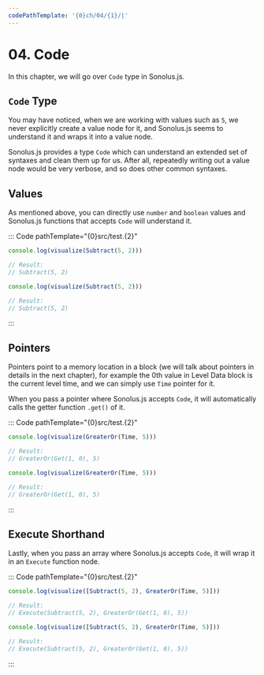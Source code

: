```yaml
---
codePathTemplate: '{0}ch/04/{1}/|'
---
```


# 04. Code

In this chapter, we will go over `Code` type in Sonolus.js.

## `Code` Type

You may have noticed, when we are working with values such as `5`, we never explicitly create a value node for it, and Sonolus.js seems to understand it and wraps it into a value node.

Sonolus.js provides a type `Code` which can understand an extended set of syntaxes and clean them up for us. After all, repeatedly writing out a value node would be very verbose, and so does other common syntaxes.

## Values

As mentioned above, you can directly use `number` and `boolean` values and Sonolus.js functions that accepts `Code` will understand it.

::: Code pathTemplate="{0}src/test.{2}"

```ts
console.log(visualize(Subtract(5, 2)))

// Result:
// Subtract(5, 2)
```

```js
console.log(visualize(Subtract(5, 2)))

// Result:
// Subtract(5, 2)
```

:::

## Pointers

Pointers point to a memory location in a block (we will talk about pointers in details in the next chapter), for example the 0th value in Level Data block is the current level time, and we can simply use `Time` pointer for it.

When you pass a pointer where Sonolus.js accepts `Code`, it will automatically calls the getter function `.get()` of it.

::: Code pathTemplate="{0}src/test.{2}"

```ts
console.log(visualize(GreaterOr(Time, 5)))

// Result:
// GreaterOr(Get(1, 0), 5)
```

```js
console.log(visualize(GreaterOr(Time, 5)))

// Result:
// GreaterOr(Get(1, 0), 5)
```

:::

## Execute Shorthand

Lastly, when you pass an array where Sonolus.js accepts `Code`, it will wrap it in an `Execute` function node.

::: Code pathTemplate="{0}src/test.{2}"

```ts
console.log(visualize([Subtract(5, 2), GreaterOr(Time, 5)]))

// Result:
// Execute(Subtract(5, 2), GreaterOr(Get(1, 0), 5))
```

```js
console.log(visualize([Subtract(5, 2), GreaterOr(Time, 5)]))

// Result:
// Execute(Subtract(5, 2), GreaterOr(Get(1, 0), 5))
```

:::
